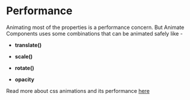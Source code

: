 # Performance

Animating most of the properties is a performance concern. But Animate Components uses some combinations that can be animated safely like - 

* **translate()**

* **scale()**

* **rotate()**

* **opacity**


Read more about css animations and its performance [here](https://css-tricks.com/almanac/properties/a/animation/)
